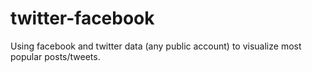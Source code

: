 # twitter-facebook
Using facebook and twitter data (any public account) to visualize most popular posts/tweets.
